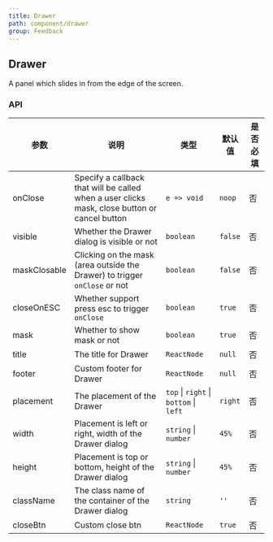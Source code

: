 ```yaml
---
title: Drawer
path: component/drawer
group: Feedback
---
```


## Drawer

A panel which slides in from the edge of the screen.

### API

| 参数         | 说明                                                                                          | 类型                                   | 默认值  | 是否必填 |
| ------------ | --------------------------------------------------------------------------------------------- | -------------------------------------- | ------- | -------- |
| onClose      | Specify a callback that will be called when a user clicks mask, close button or cancel button | `e => void`                            | `noop`  | 否       |
| visible      | Whether the Drawer dialog is visible or not                                                   | `boolean`                              | `false` | 否       |
| maskClosable | Clicking on the mask (area outside the Drawer) to trigger `onClose` or not                    | `boolean`                              | `false` | 否       |
| closeOnESC   | Whether support press esc to trigger `onClose`                                                | `boolean`                              | `true`  | 否       |
| mask         | Whether to show mask or not                                                                   | `boolean`                              | `true`  | 否       |
| title        | The title for Drawer                                                                          | `ReactNode`                            | `null`  | 否       |
| footer       | Custom footer for Drawer                                                                      | `ReactNode`                            | `null`  | 否       |
| placement    | The placement of the Drawer                                                                   | `top` \| `right` \| `bottom` \| `left` | `right` | 否       |
| width        | Placement is left or right, width of the Drawer dialog                                        | `string` \| `number`                   | `45%`   | 否       |
| height       | Placement is top or bottom, height of the Drawer dialog                                       | `string` \| `number`                   | `45%`   | 否       |
| className    | The class name of the container of the Drawer dialog                                          | `string`                               | `''`    | 否       |
| closeBtn     | Custom close btn                                                                              | `ReactNode`                            | `true`  | 否       |

